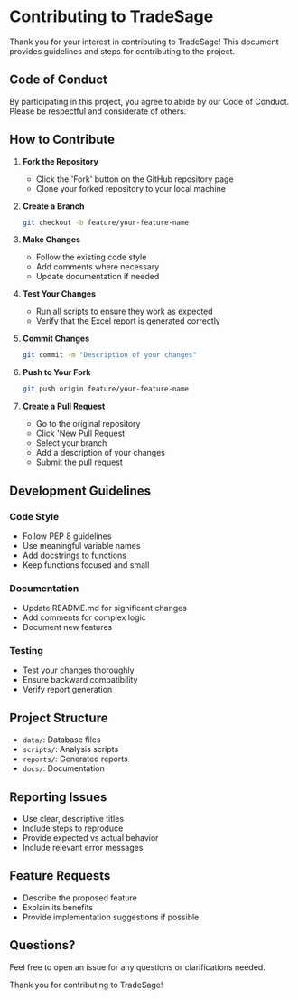 # Contributing to TradeSage

Thank you for your interest in contributing to TradeSage! This document provides guidelines and steps for contributing to the project.

## Code of Conduct

By participating in this project, you agree to abide by our Code of Conduct. Please be respectful and considerate of others.

## How to Contribute

1. **Fork the Repository**
   - Click the 'Fork' button on the GitHub repository page
   - Clone your forked repository to your local machine

2. **Create a Branch**
   ```bash
   git checkout -b feature/your-feature-name
   ```

3. **Make Changes**
   - Follow the existing code style
   - Add comments where necessary
   - Update documentation if needed

4. **Test Your Changes**
   - Run all scripts to ensure they work as expected
   - Verify that the Excel report is generated correctly

5. **Commit Changes**
   ```bash
   git commit -m "Description of your changes"
   ```

6. **Push to Your Fork**
   ```bash
   git push origin feature/your-feature-name
   ```

7. **Create a Pull Request**
   - Go to the original repository
   - Click 'New Pull Request'
   - Select your branch
   - Add a description of your changes
   - Submit the pull request

## Development Guidelines

### Code Style
- Follow PEP 8 guidelines
- Use meaningful variable names
- Add docstrings to functions
- Keep functions focused and small

### Documentation
- Update README.md for significant changes
- Add comments for complex logic
- Document new features

### Testing
- Test your changes thoroughly
- Ensure backward compatibility
- Verify report generation

## Project Structure
- `data/`: Database files
- `scripts/`: Analysis scripts
- `reports/`: Generated reports
- `docs/`: Documentation

## Reporting Issues
- Use clear, descriptive titles
- Include steps to reproduce
- Provide expected vs actual behavior
- Include relevant error messages

## Feature Requests
- Describe the proposed feature
- Explain its benefits
- Provide implementation suggestions if possible

## Questions?
Feel free to open an issue for any questions or clarifications needed.

Thank you for contributing to TradeSage! 